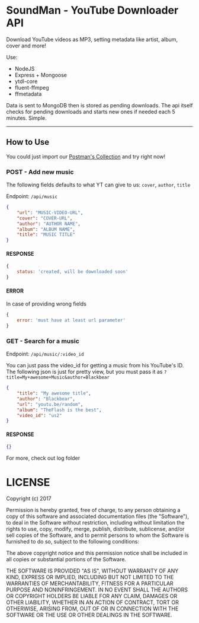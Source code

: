 # SoundMan - YouTube Downloader API

Download YouTube videos as MP3, setting metadata like artist, album, cover and more!

Use:
- NodeJS
- Express + Mongoose
- ytdl-core
- fluent-ffmpeg
- ffmetadata

Data is sent to MongoDB then is stored as pending downloads. The api itself checks for pending downloads and starts new ones if needed each 5 minutes. Simple.

-----------

## How to Use

You could just import our [Postman's Collection](Soundman.collection.json) and try right now!

### POST - Add new music

The following fields defaults to what YT can give to us: `cover`, `author`, `title`

Endpoint: `/api/music`

```json
{
	"url": "MUSIC-VIDEO-URL",
	"cover": "COVER-URL",
	"author": "AUTHOR NAME",
	"album": "ALBUM NAME",
	"title": "MUSIC TITLE"
}
```

#### RESPONSE

```js
{
	status: 'created, will be downloaded soon'
}
```

#### ERROR

In case of providing wrong fields

```js
{
	error: 'must have at least url parameter'
}
```

### GET - Search for a music

Endpoint: `/api/music/:video_id`

You can just pass the video_id for getting a music from his YouTube's ID. The following json is just for pretty view, but you must pass it as `?title=My+awesome+Music&author=Blackbear`

```json
{
	"title": "My awesome title",
	"author": "Blackbear",
	"url": "youtu.be/random",
	"album": "TheFlash is the best",
	"video_id": "us2"
}
```

#### RESPONSE

```json
{}
```

For more, check out log folder


# LICENSE

Copyright (c) 2017

Permission is hereby granted, free of charge, to any person obtaining a copy
of this software and associated documentation files (the "Software"), to deal
in the Software without restriction, including without limitation the rights
to use, copy, modify, merge, publish, distribute, sublicense, and/or sell
copies of the Software, and to permit persons to whom the Software is
furnished to do so, subject to the following conditions:

The above copyright notice and this permission notice shall be included in all
copies or substantial portions of the Software.

THE SOFTWARE IS PROVIDED "AS IS", WITHOUT WARRANTY OF ANY KIND, EXPRESS OR
IMPLIED, INCLUDING BUT NOT LIMITED TO THE WARRANTIES OF MERCHANTABILITY,
FITNESS FOR A PARTICULAR PURPOSE AND NONINFRINGEMENT. IN NO EVENT SHALL THE
AUTHORS OR COPYRIGHT HOLDERS BE LIABLE FOR ANY CLAIM, DAMAGES OR OTHER
LIABILITY, WHETHER IN AN ACTION OF CONTRACT, TORT OR OTHERWISE, ARISING FROM,
OUT OF OR IN CONNECTION WITH THE SOFTWARE OR THE USE OR OTHER DEALINGS IN THE
SOFTWARE.